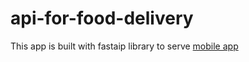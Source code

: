 # api-for-food-delivery
This app is built with fastaip library to serve [mobile app](https://github.com/mahmodDAHOL/delivery-mobile-app)

